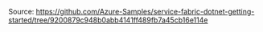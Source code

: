 Source: https://github.com/Azure-Samples/service-fabric-dotnet-getting-started/tree/9200879c948b0abb4141ff489fb7a45cb16e114e